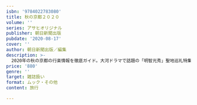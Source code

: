 ```yaml
---
isbn: '9784022783080'
title: 秋の京都２０２０
volume: ''
series: アサヒオリジナル
publisher: 朝日新聞出版
pubdate: '2020-08-17'
cover: ''
author: 朝日新聞出版／編集
description: >-
  2020年の秋の京都の行楽情報を徹底ガイド。大河ドラマで話題の「明智光秀」聖地巡礼特集をはじめ、紅葉絶景BEST100の巻頭グラビア、グルメまで充実の内容。散策MAP付録付き。
price: '880'
genre: ''
target: 雑誌扱い
format: ムック・その他
content: 旅行

---
```

